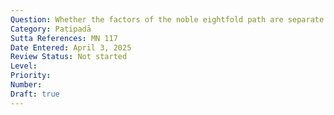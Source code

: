 ```yaml
---
Question: Whether the factors of the noble eightfold path are separate or related?
Category: Paṭipadā
Sutta References: MN 117
Date Entered: April 3, 2025
Review Status: Not started
Level: 
Priority: 
Number: 
Draft: true
---
```

